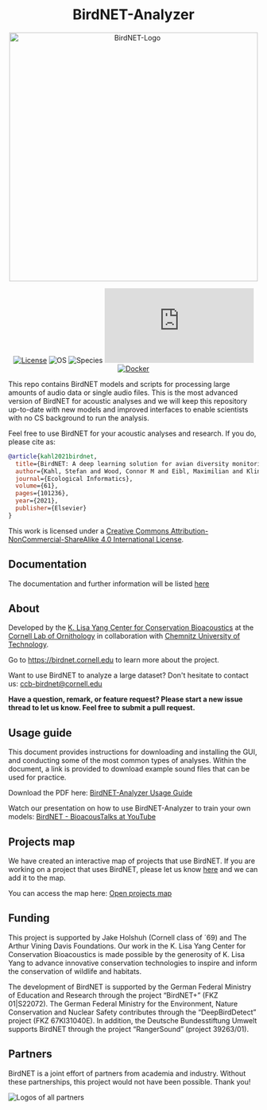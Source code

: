 <div align="center" style="margin-bottom: 1em;">
  <h1>BirdNET-Analyzer</h1>
    <a href="https://kahst.github.io/BirdNET-Analyzer/">
        <img src="https://tuc.cloud/index.php/s/xwKqoCmRDKzBCDZ/download/logo_box_birdnet.png" width="500px" alt="BirdNET-Logo" />
    </a>
</div>

<div align="center">

[![License](https://badgen.net/badge/License/CC-BY-NC-SA%204.0/green)](http://creativecommons.org/licenses/by-nc-sa/4.0/)
![OS](https://badgen.net/badge/OS/Linux%2C%20Windows%2C%20macOS/blue)
![Species](https://badgen.net/badge/Species/6512/blue)
![Downloads](https://www-user.tu-chemnitz.de/~johau/birdnet_total_downloads_badge.php)
[![Docker](https://github.com/kahst/BirdNET-Analyzer/actions/workflows/docker-build.yml/badge.svg)](https://github.com/kahst/BirdNET-Analyzer/actions/workflows/docker-build.yml)

</div>

This repo contains BirdNET models and scripts for processing large amounts of audio data or single audio files.
This is the most advanced version of BirdNET for acoustic analyses and we will keep this repository up-to-date with new models and improved interfaces to enable scientists with no CS background to run the analysis.

Feel free to use BirdNET for your acoustic analyses and research.
If you do, please cite as:

```bibtex
@article{kahl2021birdnet,
  title={BirdNET: A deep learning solution for avian diversity monitoring},
  author={Kahl, Stefan and Wood, Connor M and Eibl, Maximilian and Klinck, Holger},
  journal={Ecological Informatics},
  volume={61},
  pages={101236},
  year={2021},
  publisher={Elsevier}
}
```

This work is licensed under a [Creative Commons Attribution-NonCommercial-ShareAlike 4.0 International License](http://creativecommons.org/licenses/by-nc-sa/4.0/).

## Documentation

The documentation and further information will be listed [here](https://kahst.github.io/BirdNET-Analyzer/)

## About

Developed by the [K. Lisa Yang Center for Conservation Bioacoustics](https://www.birds.cornell.edu/ccb/) at the [Cornell Lab of Ornithology](https://www.birds.cornell.edu/home) in collaboration with [Chemnitz University of Technology](https://www.tu-chemnitz.de/index.html.en).

Go to https://birdnet.cornell.edu to learn more about the project.

Want to use BirdNET to analyze a large dataset? Don't hesitate to contact us: ccb-birdnet@cornell.edu

**Have a question, remark, or feature request? Please start a new issue thread to let us know. Feel free to submit a pull request.**

## Usage guide

This document provides instructions for downloading and installing the GUI, and conducting some of the most common types of analyses. Within the document, a link is provided to download example sound files that can be used for practice.

Download the PDF here: [BirdNET-Analyzer Usage Guide](https://zenodo.org/records/8357176)

Watch our presentation on how to use BirdNET-Analyzer to train your own models: [BirdNET - BioacousTalks at YouTube](https://youtu.be/HuEZGIPeyq0)

## Projects map

We have created an interactive map of projects that use BirdNET. If you are working on a project that uses BirdNET, please let us know [here](https://github.com/kahst/BirdNET-Analyzer/issues/221) and we can add it to the map.

You can access the map here: [Open projects map](https://kahst.github.io/BirdNET-Analyzer/projects.html)

## Funding

This project is supported by Jake Holshuh (Cornell class of ´69) and The Arthur Vining Davis Foundations.
Our work in the K. Lisa Yang Center for Conservation Bioacoustics is made possible by the generosity of K. Lisa Yang to advance innovative conservation technologies to inspire and inform the conservation of wildlife and habitats.

The development of BirdNET is supported by the German Federal Ministry of Education and Research through the project “BirdNET+” (FKZ 01|S22072).
The German Federal Ministry for the Environment, Nature Conservation and Nuclear Safety contributes through the “DeepBirdDetect” project (FKZ 67KI31040E).
In addition, the Deutsche Bundesstiftung Umwelt supports BirdNET through the project “RangerSound” (project 39263/01).

## Partners

BirdNET is a joint effort of partners from academia and industry.
Without these partnerships, this project would not have been possible.
Thank you!

![Logos of all partners](https://tuc.cloud/index.php/s/KSdWfX5CnSRpRgQ/download/box_logos.png)